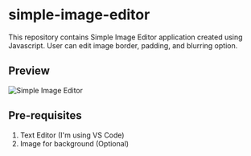 # simple-image-editor
This repository contains Simple Image Editor application created using Javascript. User can edit image border, padding, and blurring option.

## Preview
![Simple Image Editor](https://raw.githubusercontent.com/hasaneljabir/simple-image-editor/master/preview/simple-image-editor.png)

## Pre-requisites
1. Text Editor (I'm using VS Code)
2. Image for background (Optional)
